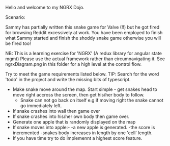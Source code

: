 Hello and welcome to my NGRX Dojo.

Scenario: 

Sammy has partially written this snake game for Valve (!!) but he got fired for browsing Reddit excessively at work.
You have been employed to finish what Sammy started and finish the shoddy snake game otherwise you will be fired too!

NB: This is a learning exercise for 'NGRX' (A redux library for angular state mgmt)
Please use the actual framework rather than circumnavigating it.
See ngrxDiagram.png in this folder for a high level at the control flow.

Try to meet the game requirements listed below. 
TIP: Search for the word 'todo' in the project and write the missing bits of typescript.

* Make snake move around the map. Start simple - get snakes head to move right accross the screen, then get his/her body to follow.
	- Snake can not go back on itself e.g if moving right the snake cannot go immediately left.
* If snake crashes into wall then game over
* If snake crashes into his/her own body then game over.
* Generate one apple that is randomly displayed on the map
* If snake moves into apple:- 
	-a new apple is generated.
	-the score is incremented
	-snakes body increases in length by one 'cell' length.
* If you have time try to do implemennt a highest score feature.
	


